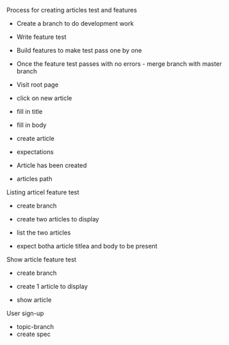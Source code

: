 Process for creating articles test and features

- Create a branch to do development work
- Write feature  test
- Build features to make test pass one by one
- Once the feature test passes with no errors - merge branch with master branch

- Visit root page
- click on new article
- fill in title
- fill in body
- create article

- expectations
- Article has been created
- articles path 


Listing articel feature test

- create branch 
- create two articles to display

- list the two articles

- expect botha article titlea and body to be present

Show article feature test

- create branch
- create 1 article to display

- show article 

User sign-up

- topic-branch
- create spec